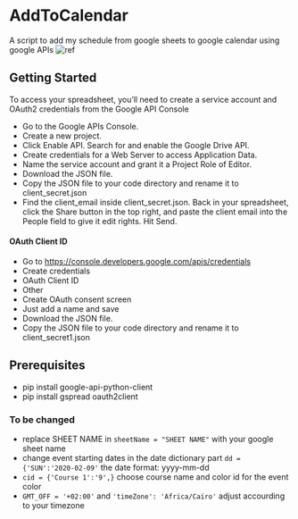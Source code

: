 # AddToCalendar
A script to add my schedule from google sheets to google calendar using google APIs
![ref](https://user-images.githubusercontent.com/48390004/73819906-3338a300-47f9-11ea-9029-289142bdf4af.png)
## Getting Started
To access your spreadsheet, you’ll need to create a service account and OAuth2 credentials from the Google API Console
- Go to the Google APIs Console.
- Create a new project.
- Click Enable API. Search for and enable the Google Drive API.
- Create credentials for a Web Server to access Application Data.
- Name the service account and grant it a Project Role of Editor.
- Download the JSON file.
- Copy the JSON file to your code directory and rename it to client_secret.json
- Find the  client_email inside client_secret.json. Back in your spreadsheet, click the Share button in the top right, and paste the client email into the People field to give it edit rights. Hit Send.
#### OAuth Client ID
- Go to https://console.developers.google.com/apis/credentials
- Create credentials  
- OAuth Client ID
- Other
- Create OAuth consent screen 
- Just add a name and save
- Download the JSON file.
- Copy the JSON file to your code directory and rename it to client_secret1.json

## Prerequisites
- pip install google-api-python-client
- pip install gspread oauth2client
### To be changed
- replace SHEET NAME in `sheetName = "SHEET NAME"` with your google sheet name
- change event starting dates in the date dictionary part `dd = {'SUN':'2020-02-09'` the date format: yyyy-mm-dd
- `cid = {'Course 1':'9',}` choose course name and color id for the event color
- `GMT_OFF = '+02:00'` and `'timeZone': 'Africa/Cairo'` adjust accourding to your timezone
